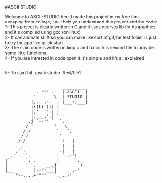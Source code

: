#ASCII STUDIO

Welcome to ASCII-STUDIO here,I made this project in my free time escaping from college, I will help you understand this project and the code:
<br/>1- This project is clearly written in C and it uses ncurses lib for its graphics and it's compiled using gcc (on linux)
<br/>2- It can animate stuff so you can make like sort of gif,the test folder is just to try the app like quick start
<br/>3- The main code is written in loop.c and funcs.h is second file to provide some little functions
<br/>4- If you are intrested in code open it.It's simple and it's all explained

<br/>5- To start hit ./ascii-studio ./test/file1

<pre>

                      __________
            .-"""-.   | ASCII  |
           '       \  | STUDIO |
          |,.  ,-.  | |___:)___|
          |()L( ()| |
          |,'  `".| |
          |.___.',| `
         .j `--"' `  `.
        / '        '   \
       / /          `   `.
      / /            `    .
     / /              l   |
    . ,               |   |
    ,"`.             .|   |
 _.'   ``.          | `..-'l
|       `.`,        |      `.
|         `.    __.j         )
|__        |--""___|      ,-'
   `"--...,+""""   `._,.-' 

</pre>
